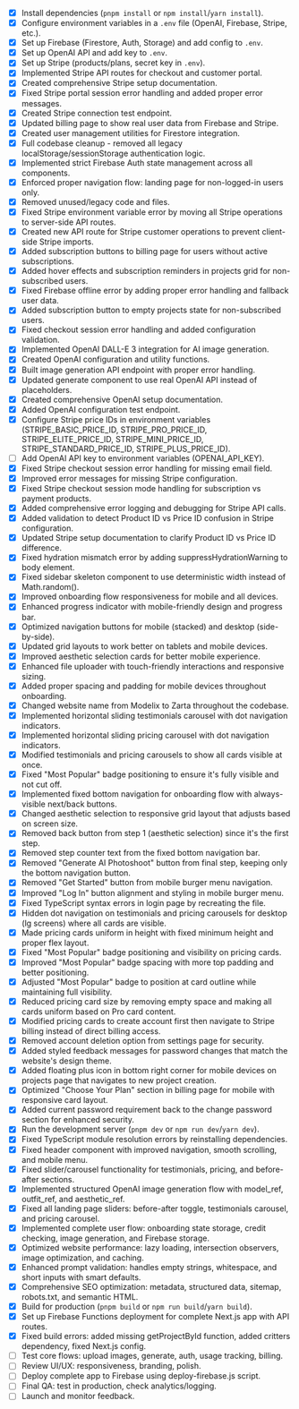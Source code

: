 - [x] Install dependencies (`pnpm install` or `npm install`/`yarn install`).
- [x] Configure environment variables in a `.env` file (OpenAI, Firebase, Stripe, etc.).
- [x] Set up Firebase (Firestore, Auth, Storage) and add config to `.env`.
- [x] Set up OpenAI API and add key to `.env`.
- [x] Set up Stripe (products/plans, secret key in `.env`).
- [x] Implemented Stripe API routes for checkout and customer portal.
- [x] Created comprehensive Stripe setup documentation.
- [x] Fixed Stripe portal session error handling and added proper error messages.
- [x] Created Stripe connection test endpoint.
- [x] Updated billing page to show real user data from Firebase and Stripe.
- [x] Created user management utilities for Firestore integration.
- [x] Full codebase cleanup - removed all legacy localStorage/sessionStorage authentication logic.
- [x] Implemented strict Firebase Auth state management across all components.
- [x] Enforced proper navigation flow: landing page for non-logged-in users only.
- [x] Removed unused/legacy code and files.
- [x] Fixed Stripe environment variable error by moving all Stripe operations to server-side API routes.
- [x] Created new API route for Stripe customer operations to prevent client-side Stripe imports.
- [x] Added subscription buttons to billing page for users without active subscriptions.
- [x] Added hover effects and subscription reminders in projects grid for non-subscribed users.
- [x] Fixed Firebase offline error by adding proper error handling and fallback user data.
- [x] Added subscription button to empty projects state for non-subscribed users.
- [x] Fixed checkout session error handling and added configuration validation.
- [x] Implemented OpenAI DALL-E 3 integration for AI image generation.
- [x] Created OpenAI configuration and utility functions.
- [x] Built image generation API endpoint with proper error handling.
- [x] Updated generate component to use real OpenAI API instead of placeholders.
- [x] Created comprehensive OpenAI setup documentation.
- [x] Added OpenAI configuration test endpoint.
- [x] Configure Stripe price IDs in environment variables (STRIPE_BASIC_PRICE_ID, STRIPE_PRO_PRICE_ID, STRIPE_ELITE_PRICE_ID, STRIPE_MINI_PRICE_ID, STRIPE_STANDARD_PRICE_ID, STRIPE_PLUS_PRICE_ID).
- [ ] Add OpenAI API key to environment variables (OPENAI_API_KEY).
- [x] Fixed Stripe checkout session error handling for missing email field.
- [x] Improved error messages for missing Stripe configuration.
- [x] Fixed Stripe checkout session mode handling for subscription vs payment products.
- [x] Added comprehensive error logging and debugging for Stripe API calls.
- [x] Added validation to detect Product ID vs Price ID confusion in Stripe configuration.
- [x] Updated Stripe setup documentation to clarify Product ID vs Price ID difference.
- [x] Fixed hydration mismatch error by adding suppressHydrationWarning to body element.
- [x] Fixed sidebar skeleton component to use deterministic width instead of Math.random().
- [x] Improved onboarding flow responsiveness for mobile and all devices.
- [x] Enhanced progress indicator with mobile-friendly design and progress bar.
- [x] Optimized navigation buttons for mobile (stacked) and desktop (side-by-side).
- [x] Updated grid layouts to work better on tablets and mobile devices.
- [x] Improved aesthetic selection cards for better mobile experience.
- [x] Enhanced file uploader with touch-friendly interactions and responsive sizing.
- [x] Added proper spacing and padding for mobile devices throughout onboarding.
- [x] Changed website name from Modelix to Zarta throughout the codebase.
- [x] Implemented horizontal sliding testimonials carousel with dot navigation indicators.
- [x] Implemented horizontal sliding pricing carousel with dot navigation indicators.
- [x] Modified testimonials and pricing carousels to show all cards visible at once.
- [x] Fixed "Most Popular" badge positioning to ensure it's fully visible and not cut off.
- [x] Implemented fixed bottom navigation for onboarding flow with always-visible next/back buttons.
- [x] Changed aesthetic selection to responsive grid layout that adjusts based on screen size.
- [x] Removed back button from step 1 (aesthetic selection) since it's the first step.
- [x] Removed step counter text from the fixed bottom navigation bar.
- [x] Removed "Generate AI Photoshoot" button from final step, keeping only the bottom navigation button.
- [x] Removed "Get Started" button from mobile burger menu navigation.
- [x] Improved "Log In" button alignment and styling in mobile burger menu.
- [x] Fixed TypeScript syntax errors in login page by recreating the file.
- [x] Hidden dot navigation on testimonials and pricing carousels for desktop (lg screens) where all cards are visible.
- [x] Made pricing cards uniform in height with fixed minimum height and proper flex layout.
- [x] Fixed "Most Popular" badge positioning and visibility on pricing cards.
- [x] Improved "Most Popular" badge spacing with more top padding and better positioning.
- [x] Adjusted "Most Popular" badge to position at card outline while maintaining full visibility.
- [x] Reduced pricing card size by removing empty space and making all cards uniform based on Pro card content.
- [x] Modified pricing cards to create account first then navigate to Stripe billing instead of direct billing access.
- [x] Removed account deletion option from settings page for security.
- [x] Added styled feedback messages for password changes that match the website's design theme.
- [x] Added floating plus icon in bottom right corner for mobile devices on projects page that navigates to new project creation.
- [x] Optimized "Choose Your Plan" section in billing page for mobile with responsive card layout.
- [x] Added current password requirement back to the change password section for enhanced security.
- [x] Run the development server (`pnpm dev` or `npm run dev`/`yarn dev`).
- [x] Fixed TypeScript module resolution errors by reinstalling dependencies.
- [x] Fixed header component with improved navigation, smooth scrolling, and mobile menu.
- [x] Fixed slider/carousel functionality for testimonials, pricing, and before-after sections.
- [x] Implemented structured OpenAI image generation flow with model_ref, outfit_ref, and aesthetic_ref.
- [x] Fixed all landing page sliders: before-after toggle, testimonials carousel, and pricing carousel.
- [x] Implemented complete user flow: onboarding state storage, credit checking, image generation, and Firebase storage.
- [x] Optimized website performance: lazy loading, intersection observers, image optimization, and caching.
- [x] Enhanced prompt validation: handles empty strings, whitespace, and short inputs with smart defaults.
- [x] Comprehensive SEO optimization: metadata, structured data, sitemap, robots.txt, and semantic HTML.
- [x] Build for production (`pnpm build` or `npm run build`/`yarn build`).
- [x] Set up Firebase Functions deployment for complete Next.js app with API routes.
- [x] Fixed build errors: added missing getProjectById function, added critters dependency, fixed Next.js config.
- [ ] Test core flows: upload images, generate, auth, usage tracking, billing.
- [ ] Review UI/UX: responsiveness, branding, polish.
- [ ] Deploy complete app to Firebase using deploy-firebase.js script.
- [ ] Final QA: test in production, check analytics/logging.
- [ ] Launch and monitor feedback.
